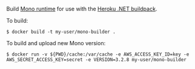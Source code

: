 Build [Mono runtime](http://www.mono-project.com/Main_Page) for use with the [Heroku .NET buildpack](https://github.com/friism/heroku-buildpack-mono).

To build:

```term
$ docker build -t my-user/mono-builder .
```

To build and upload new Mono version:

```term
$ docker run -v ${PWD}/cache:/var/cache -e AWS_ACCESS_KEY_ID=key -e AWS_SECRET_ACCESS_KEY=secret -e VERSION=3.2.8 my-user/mono-builder
```

